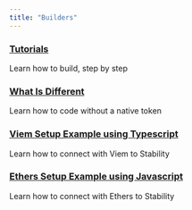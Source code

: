 ```yaml
---
title: "Builders"
---
```


<div class="docs-card-container">
   <div class="row row-cols-1 row-cols-md-3a g-4">
      <div class="col">
         <div class="card card-body h-100 d-flex flex-column" >
            <a href="/builders/tutorials" class="card-title card-link stretched-link">
               <h3>Tutorials</h3>
            </a>
            <p class="card-text">Learn how to build, step by step</p>
      </div>
         </div>
      <div class="col">
         <div class="card card-body h-100 d-flex flex-column" >
            <a href="/builders/what_is_different" class="card-title card-link stretched-link">
               <h3>What Is Different</h3>
            </a>
            <p class="card-text">Learn how to code without a native token</p>
         </div>
      </div>
   </div>
   <div class="row row-cols-1 row-cols-md-3a g-4">
      <div class="col">
         <div class="card card-body h-100 d-flex flex-column" >
            <a href="/builders/viem_setup_example" class="card-title card-link stretched-link">
               <h3>Viem Setup Example using Typescript</h3>
            </a>
            <p class="card-text">Learn how to connect with Viem to Stability</p>
         </div>
      </div>
      <div class="col">
         <div class="card card-body h-100 d-flex flex-column" >
            <a href="/builders/ethers_setup_example" class="card-title card-link stretched-link">
               <h3>Ethers Setup Example using Javascript</h3>
            </a>
            <p class="card-text">Learn how to connect with Ethers to Stability</p>
         </div>
      </div>
   </div>
</div>
